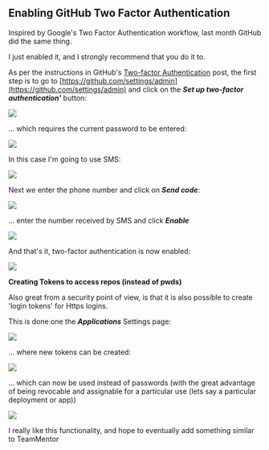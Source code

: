 ##  Enabling GitHub Two Factor Authentication

Inspired by Google's Two Factor Authentication workflow, last month GitHub did the same thing.

I just enabled it, and I strongly recommend that you do it to.

As per the instructions in GitHub's [Two-factor Authentication](https://github.com/blog/1614-two-factor-authentication) post, the first step is to go to [https://github.com/settings/admin](https://github.com/settings/admin) and click on the **_Set up two-factor authentication'_** button:  

![](images/image_thumb1.png)

... which requires the current password to be entered:

![](images/image_thumb_25255B1_25255D1.png)

In this case I'm going to use SMS:

![](images/image_thumb_25255B2_25255D1.png)

Next we enter the phone number and click on **_Send code_**:

![](images/image_thumb_25255B3_25255D1.png)

... enter the number received by SMS and click **_Enable_**  

![](images/image_thumb_25255B4_25255D1.png)

And that's it, two-factor authentication is now enabled:

![](images/image_thumb_25255B5_25255D1.png)

**Creating Tokens to access repos (instead of pwds)**  

Also great from a security point of view, is that it is also possible to create 'login tokens' for Https logins.

This is done one the **_Applications_** Settings page:

![](images/image_thumb_25255B7_25255D1.png)

... where new tokens can be created:

![](images/image_thumb_25255B8_25255D1.png)

... which can now be used instead of passwords (with the great advantage of being revocable and assignable for a particular use (lets say a particular deployment or app))

![](images/image_thumb_25255B9_25255D1.png)

I really like this functionality, and hope to eventually add something similar to TeamMentor
